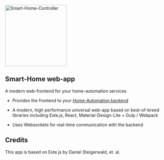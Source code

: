 <a href="https://github.org/cjk/smart-home-app"><img alt="Smart-Home-Controller" src="http://i.imgur.com/Y4bMw.jpg" width="200"></a>

## Smart-Home web-app

A modern web-frontend for your home-automation services

- Provides the frontend to your <a href='https://github.com/cjk/smart-home-backend'>Home-Automation backend</a>

- A modern, high performance universal web-app based on best-of-breed libraries including Este.js, React, Material-Design-Lite + Gulp / Webpack

- Uses Websockets for real-time communication with the backend

## Credits

This app is based on Este.js by Daniel Steigerwald, et. al.

